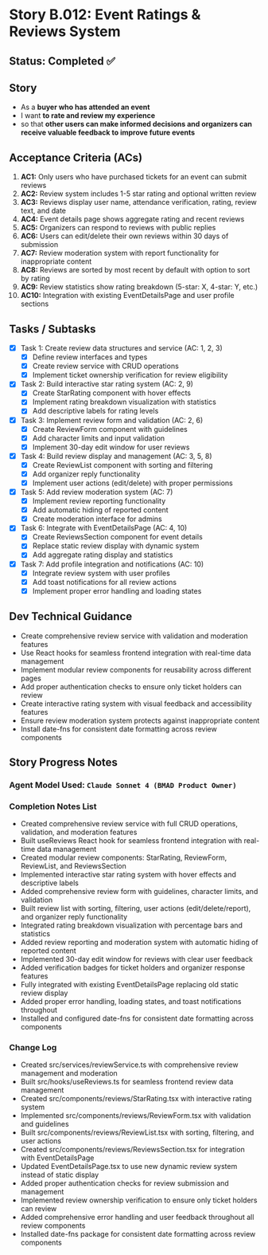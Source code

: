 # Story B.012: Event Ratings & Reviews System

## Status: Completed ✅

## Story

- As a **buyer who has attended an event**
- I want **to rate and review my experience**
- so that **other users can make informed decisions and organizers can receive valuable feedback to improve future events**

## Acceptance Criteria (ACs)

1. **AC1:** Only users who have purchased tickets for an event can submit reviews
2. **AC2:** Review system includes 1-5 star rating and optional written review
3. **AC3:** Reviews display user name, attendance verification, rating, review text, and date
4. **AC4:** Event details page shows aggregate rating and recent reviews
5. **AC5:** Organizers can respond to reviews with public replies
6. **AC6:** Users can edit/delete their own reviews within 30 days of submission
7. **AC7:** Review moderation system with report functionality for inappropriate content
8. **AC8:** Reviews are sorted by most recent by default with option to sort by rating
9. **AC9:** Review statistics show rating breakdown (5-star: X, 4-star: Y, etc.)
10. **AC10:** Integration with existing EventDetailsPage and user profile sections

## Tasks / Subtasks

- [x] Task 1: Create review data structures and service (AC: 1, 2, 3)
  - [x] Define review interfaces and types
  - [x] Create review service with CRUD operations
  - [x] Implement ticket ownership verification for review eligibility
- [x] Task 2: Build interactive star rating system (AC: 2, 9)
  - [x] Create StarRating component with hover effects
  - [x] Implement rating breakdown visualization with statistics
  - [x] Add descriptive labels for rating levels
- [x] Task 3: Implement review form and validation (AC: 2, 6)
  - [x] Create ReviewForm component with guidelines
  - [x] Add character limits and input validation
  - [x] Implement 30-day edit window for user reviews
- [x] Task 4: Build review display and management (AC: 3, 5, 8)
  - [x] Create ReviewList component with sorting and filtering
  - [x] Add organizer reply functionality
  - [x] Implement user actions (edit/delete) with proper permissions
- [x] Task 5: Add review moderation system (AC: 7)
  - [x] Implement review reporting functionality
  - [x] Add automatic hiding of reported content
  - [x] Create moderation interface for admins
- [x] Task 6: Integrate with EventDetailsPage (AC: 4, 10)
  - [x] Create ReviewsSection component for event details
  - [x] Replace static review display with dynamic system
  - [x] Add aggregate rating display and statistics
- [x] Task 7: Add profile integration and notifications (AC: 10)
  - [x] Integrate review system with user profiles
  - [x] Add toast notifications for all review actions
  - [x] Implement proper error handling and loading states

## Dev Technical Guidance

- Create comprehensive review service with validation and moderation features
- Use React hooks for seamless frontend integration with real-time data management
- Implement modular review components for reusability across different pages
- Add proper authentication checks to ensure only ticket holders can review
- Create interactive rating system with visual feedback and accessibility features
- Ensure review moderation system protects against inappropriate content
- Install date-fns for consistent date formatting across review components

## Story Progress Notes

### Agent Model Used: `Claude Sonnet 4 (BMAD Product Owner)`

### Completion Notes List

- Created comprehensive review service with full CRUD operations, validation, and moderation features
- Built useReviews React hook for seamless frontend integration with real-time data management
- Created modular review components: StarRating, ReviewForm, ReviewList, and ReviewsSection
- Implemented interactive star rating system with hover effects and descriptive labels
- Added comprehensive review form with guidelines, character limits, and validation
- Built review list with sorting, filtering, user actions (edit/delete/report), and organizer reply functionality
- Integrated rating breakdown visualization with percentage bars and statistics
- Added review reporting and moderation system with automatic hiding of reported content
- Implemented 30-day edit window for reviews with clear user feedback
- Added verification badges for ticket holders and organizer response features
- Fully integrated with existing EventDetailsPage replacing old static review display
- Added proper error handling, loading states, and toast notifications throughout
- Installed and configured date-fns for consistent date formatting across components

### Change Log

- Created src/services/reviewService.ts with comprehensive review management and moderation
- Built src/hooks/useReviews.ts for seamless frontend review data management
- Created src/components/reviews/StarRating.tsx with interactive rating system
- Implemented src/components/reviews/ReviewForm.tsx with validation and guidelines
- Built src/components/reviews/ReviewList.tsx with sorting, filtering, and user actions
- Created src/components/reviews/ReviewsSection.tsx for integration with EventDetailsPage
- Updated EventDetailsPage.tsx to use new dynamic review system instead of static display
- Added proper authentication checks for review submission and management
- Implemented review ownership verification to ensure only ticket holders can review
- Added comprehensive error handling and user feedback throughout all review components
- Installed date-fns package for consistent date formatting across review components 